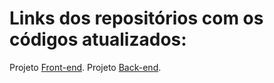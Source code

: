 # Links dos repositórios com os códigos atualizados:

Projeto [Front-end](https://github.com/thebestjade/desafio-modulo04-frontend).
Projeto [Back-end](https://github.com/thebestjade/desafio_modulo4_backend).

